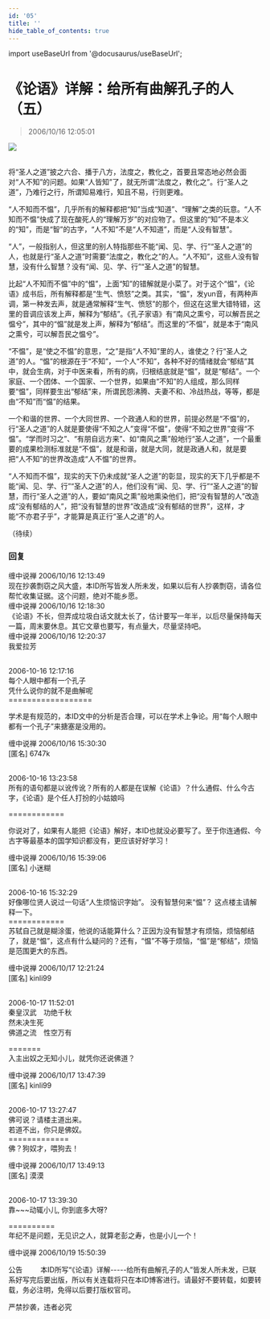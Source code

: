 ```yaml
---
id: '05'
title: ''
hide_table_of_contents: true
---
```


import useBaseUrl from '@docusaurus/useBaseUrl';

# 《论语》详解：给所有曲解孔子的人（五）

> 2006/10/16 12:05:01

<div style={{textAlign: 'center'}}>
<img src={useBaseUrl('/img/confucius/05/1.jpeg')} /><br/><br/>
</div>

将“圣人之道”披之六合、播于八方，法度之，教化之，首要且常态地必然会面对“人不知”的问题。如果“人皆知”了，就无所谓“法度之，教化之”。行“圣人之道”，乃难行之行，所谓知易难行，知且不易，行则更难。
 
“人不知而不愠”，几乎所有的解释都把“知”当成“知道”、“理解”之类的玩意。“人不知而不愠”快成了现在酸死人的“理解万岁”的对应物了。但这里的“知”不是本义的“知”，而是“智”的古字，“人不知”不是“人不知道”，而是“人没有智慧”。

“人”，一般指别人，但这里的别人特指那些不能“闻、见、学、行”“圣人之道”的人，也就是行“圣人之道”时需要“法度之，教化之”的人。“人不知”，这些人没有智慧，没有什么智慧？没有“闻、见、学、行”“圣人之道”的智慧。

  比起“人不知而不愠”中的“愠”，上面“知”的错解就是小菜了。对于这个“愠”，《论语》成书后，所有解释都是“生气、愤怒”之类。其实，“愠”，发yun音，有两种声调，第一种发去声，就是通常解释“生气、愤怒”的那个，但这在这里大错特错，这里的音调应该发上声，解释为“郁结”。《孔子家语》有“南风之熏兮，可以解吾民之愠兮”，其中的“愠”就是发上声，解释为“郁结”。而这里的“不愠”，就是本于“南风之熏兮，可以解吾民之愠兮”。

“不愠”，是“使之不愠”的意思，“之”是指“人不知”里的人，谁使之？行“圣人之道”的人。“愠”的根源在于“不知”，一个人“不知”，各种不好的情绪就会“郁结”其中，就会生病，对于中医来看，所有的病，归根结底就是“愠”，就是“郁结”。一个家庭、一个团体、一个国家、一个世界，如果由“不知”的人组成，那么同样要“愠”，同样要生出“郁结”来，所谓民怨沸腾、夫妻不和、冷战热战，等等，都是由“不知”而“愠”的结果。

一个和谐的世界、一个大同世界、一个政通人和的世界，前提必然是“不愠”的，行“圣人之道”的人就是要使得“不知之人”变得“不愠”，使得“不知之世界”变得“不愠”。“学而时习之”、“有朋自远方来”、如“南风之熏”般地行“圣人之道”，一个最重要的成果检测标准就是“不愠”，就是和谐，就是大同，就是政通人和，就是要把“人不知”的世界改造成“人不愠”的世界。

“人不知而不愠”，现实的天下仍未成就“圣人之道”的彰显，现实的天下几乎都是不能“闻、见、学、行”“圣人之道”的人，他们没有“闻、见、学、行”“圣人之道”的智慧，而行“圣人之道”的人，要如“南风之熏”般地熏染他们，把“没有智慧的人”改造成“没有郁结的人”，把“没有智慧的世界”改造成“没有郁结的世界”，这样，才能“不亦君子乎”，才能算是真正行“圣人之道”的人。

（待续）

### 回复

<div class='blog-comment'>
<span class='blog-comment-chan'>缠中说禅</span> 2006/10/16 12:13:49<br/>
现在抄袭剽窃之风大盛，本ID所写皆发人所未发，如果以后有人抄袭剽窃，请各位帮忙收集证据。这个问题，绝对不能乡愿。
</div>

<div class='blog-comment'>
<span class='blog-comment-chan'>缠中说禅</span> 2006/10/16 12:18:30<br/>
《论语》不长，但弄成垃圾白话文就太长了，估计要写一年半，以后尽量保持每天一篇，周末要休息。其它文章也要写，有点量大，尽量坚持吧。
</div>

<div class='blog-comment'>
<span class='blog-comment-chan'>缠中说禅</span> 2006/10/16 12:20:37<br/>
我爱拉芳 <br/><br/>

 
2006-10-16 12:17:16 <br/>
每个人眼中都有一个孔子<br/>
凭什么说你的就不是曲解呢<br/>
==================<br/>

学术是有规范的，本ID文中的分析是否合理，可以在学术上争论。用“每个人眼中都有一个孔子”来搪塞是没用的。
</div>

<div class='blog-comment'>
<span class='blog-comment-chan'>缠中说禅</span> 2006/10/16 15:30:30<br/>
[匿名] 6747k <br/><br/>

 
2006-10-16 13:23:58 <br/>
所有的语句都是以讹传讹？所有的人都是在误解《论语》？什么通假、什么今古字，《论语》是个任人打扮的小姑娘吗 
 
============<br/>

你说对了，如果有人能把《论语》解好，本ID也就没必要写了。至于你连通假、今古字等最基本的国学知识都没有，更应该好好学习！
</div>

<div class='blog-comment'>
<span class='blog-comment-chan'>缠中说禅</span> 2006/10/16 15:39:06<br/>
[匿名] 小迷糊 <br/><br/>


2006-10-16 15:32:29 <br/>
好像哪位贤人说过一句话“人生烦恼识字始”。 没有智慧何来“愠”？ 这点楼主请解释一下。 <br/>
============<br/>
苏轼自己就是糊涂蛋，他说的话能算什么？正因为没有智慧才有烦恼，烦恼郁结了，就是“愠”，这点有什么疑问的？还有，“愠”不等于烦恼，“愠”是“郁结”，烦恼是范围更大的东西。
</div>

<div class='blog-comment'>
<span class='blog-comment-chan'>缠中说禅</span> 2006/10/17 12:21:24<br/>
[匿名] kinli99 <br/><br/>

 
2006-10-17 11:52:01 <br/>
秦皇汉武　功绝千秋<br/>
然未决生死<br/>
佛道之流　性空万有 
 
=======<br/>
入主出奴之无知小儿，就凭你还说佛道？
</div>

<div class='blog-comment'>
<span class='blog-comment-chan'>缠中说禅</span> 2006/10/17 13:47:39<br/>
[匿名] kinli99 <br/><br/>

 
2006-10-17 13:27:47 <br/>
佛可说？请楼主道出来。<br/>
若道不出，你只是佛奴。<br/>
=============<br/>
佛？狗奴才，喂狗去！
</div>

<div class='blog-comment'>
<span class='blog-comment-chan'>缠中说禅</span> 2006/10/17 13:49:13<br/>
[匿名] 漠漠 <br/><br/>

 
2006-10-17 13:39:30 <br/>
靠~~~动辄小儿, 你到底多大呀? 
 
==========<br/>
年纪不是问题，无见识之人，就算老彭之寿，也是小儿一个！
</div>

<div class='blog-comment'>
<span class='blog-comment-chan'>缠中说禅</span> 2006/10/19 15:50:39<br/>

公告
　　
本ID所写“《论语》详解-----给所有曲解孔子的人”皆发人所未发，已联系好写完后要出版，所以有关连载将只在本ID博客进行。请最好不要转载，如要转载，务必注明，免得以后要打版权官司。

严禁抄袭，违者必究
</div>